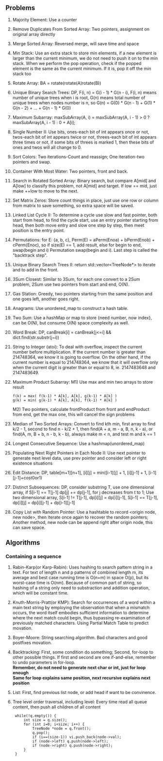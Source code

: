 ## Problems

1. Majority Element: Use a counter
2. Remove Duplicates From Sorted Array: Two pointers, assignment on original array directly
3. Merge Sorted Array: Reversed merge, will save time and space
4. Min Stack: Use an extra stack to store min elements, if a new element is larger than the current minimum, we do not need to push it on to the min stack. When we perform the pop operation, check if the popped element is the same as the current minimum. If it is, pop it off the min stack too
5. Rotate Array: BA = rotate(rotate(A)rotate(B))
6. Unique Binary Search Trees: DP, F(i, n) = G(i - 1) * G(n - i), F(i, n) means number of unique trees when i is root, G(n) means total number of unique trees when nodes number is n, so G(n) = G(0) * G(n - 1) + G(1) * G(n - 2) + ... + G(n - 1) * G(0)
7. Maximum Subarray: maxSubArray(A, i) = maxSubArray(A, i - 1) > 0 ? maxSubArray(A, i - 1) : 0 + A[i];
8. Single Number II: Use bits, ones-each bit of int appears once or not, twos-each bit of int appears twice or not, threes-each bit of int appears three times or not, if some bits of threes is marked 1, then these bits of ones and twos will all change to 0.
9. Sort Colors: Two iterations-Count and reassign; One iteration-two pointers and swap.
10. Container With Most Water: Two pointers, front and back.
11. Search in Rotated Sorted Array: Binary search, but compare A[mid] and A[low] to classify this problem, not A[mid] and target. If low == mid, just make ++low to move to the next.
12. Set Matrix Zeros: Store count things in place, just use one row or column from matrix to save something, so extra space will be saved.
13. Linked List Cycle II: To determine a cycle use slow and fast pointer, both start from head, to find the cycle start, use an entry pointer starting from head, then both move entry and slow one step by step, then meet position is the entry point.
14. Permutations: for E: {a, b, c}, Perm(E) = aPerm(Enoa) + bPerm(Enob) + cPerm(Enoc), so if size(E) == 1, add result, else for begin to end, swap(begin and i) Permutation swap(begin and i). Last step is called the "backtrack step".
15. Unique Binary Search Trees II: return std::vector<TreeNode*> to iterate and to add in the front.
16. 3Sum Closest: Similar to 3Sum, for each one convert to a 2Sum problem, 2Sum use two pointers from start and end, O(N).
17. Gas Station: Greedy, two pointers starting from the same position and one goes left, another goes right.
18. Anagrams: Use unordered_map to construct a hash table.
19. Two Sum: Use a hashMap or map to store {need number, now index}, can be O(N), but consume O(N) space complexity as well.
20. Word Break: DP, canBreak[i] = canBreak[j<=i] && dict.find(str.substr(j~i))
21. String to Integer (atoi): To deal with overflow, inspect the current number before multiplication. If the current number is greater than 214748364, we know it is going to overflow. On the other hand, if the current number is equal to 214748364, we know that it will overflow only when the current digit is greater than or equal to 8, ie. 2147483648 and 2147483649.
22. Maximum Product Subarray: M1) Use max and min two arrays to store result
		
		f(k) = max( f(k-1) * A[k], A[k], g(k-1) * A[k] )
		g(k) = min( g(k-1) * A[k], A[k], f(k-1) * A[k] )
		
	M2) Two pointers, calculate frontProduct from front and endProduct from end, get the max one, this will cancel the sign problems
23. Median of Two Sorted Arrays: Convert to find kth min, first array to find k/2 - 1, second to find n - k/2 + 1, then find(A + a, m - a, B, n, k - a), or find(A, m, B + b, n - b, k - b), always make m < n, and test m and k == 1
24. Longest Consecutive Sequence: Use a hashmap(unordered_map)
25. Populating Next Right Pointers in Each Node II: Use next pointer to generate next level data, use prev pointer and consider left or right existence situations
26. Edit Distance: DP, table[m+1][n+1], [i][j] = min([i-1][j] + 1, [i][j-1] + 1, [i-1][j-1]+cost0or1)
27. Distinct Subsequences: DP, consider substring T, use one dimensional array, if S[i-1] == T[j-1] dp[j] += dp[j-1], for j decreases from t to 1; Use two dimensional array, S[i-1] != T[j-1], dp[i][j] = dp[i][j-1], S[i-1] == T[j-1], dp[i][j] = dp[i][j-1] + dp[i-1][j-1]
28. Copy List with Random Pointer: Use a hashtable to record <origin node, new node>, then iterate once again to recover the random pointers; Another method, new node can be append right after origin node, this can save space.

## Algorithms

### Containing a sequence

1. Rabin-Karp(or Karp-Rabin): Uses hashing to search pattern string in a text. For text of length n and p patterns of combined length m, its average and best case running time is O(n+m) in space O(p), but its worst-case time is O(nm). Because of common part of string, so hashing of a string only need to substraction and addition operation, which will be constant time.
2. Knuth-Morris-Pratt(or KMP): Search for occurrences of a word within a main text string by employing the observation that when a mismatch occurs, the word itself embodies sufficient information to determine where the next match could begin, thus bypassing re-examination of previously matched characters. Using Partial Match Table to predict movation.
3. Boyer-Moore: String searching algorithm. Bad characters and good postfixes movation.
4. Backtracking: First, some condition do something; Second, for-loop to other possible things. If first and second are one if-and-else, remember to undo parameters in for-loop.  
**Remember, do not need to generate next char or int, just for loop enough**  
**Same for loop explains same position, next recursive explains next position**
5. List: First, find previous list node, or add head if want to be convinence.
6. Tree level order traversal, including level: Every time read all queue content, then push all children of all content

    	while(!q.empty()) {
        	int size = q.size();
        	for (int i=0; i<size; i++) {
            	TreeNode *node = q.front();
            	q.pop();
            	if (i==(size-1)) vi.push_back(node->val);
            	if (node->left) q.push(node->left);
            	if (node->right) q.push(node->right);
        	}
    	}
